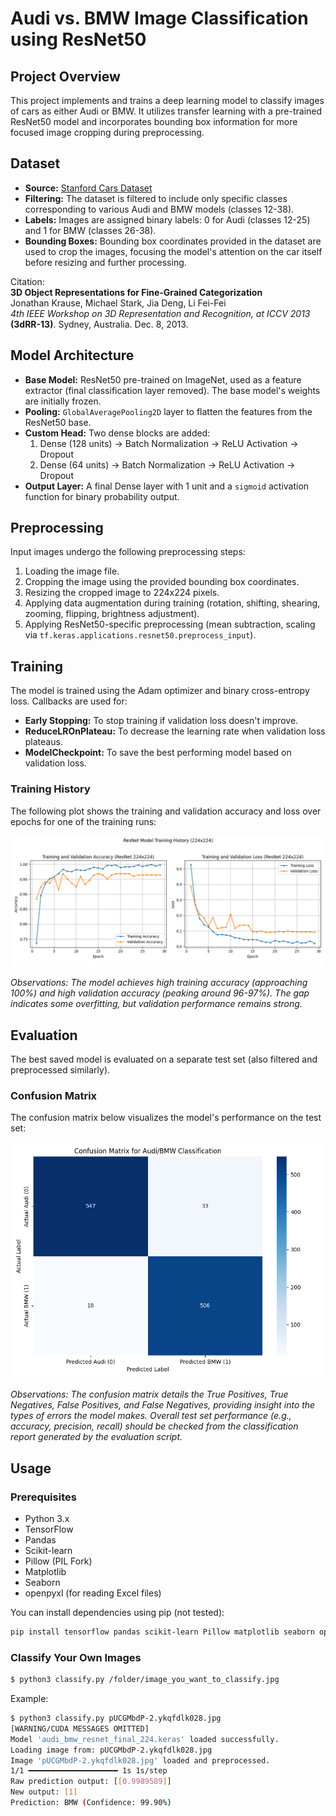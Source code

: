 # Audi vs. BMW Image Classification using ResNet50

## Project Overview

This project implements and trains a deep learning model to classify images of cars as either Audi or BMW. It utilizes transfer learning with a pre-trained ResNet50 model and incorporates bounding box information for more focused image cropping during preprocessing.

## Dataset

-   **Source:** [Stanford Cars Dataset](https://web.archive.org/web/20200315211720/https://ai.stanford.edu/~jkrause/cars/car_dataset.html)
-   **Filtering:** The dataset is filtered to include only specific classes corresponding to various Audi and BMW models (classes 12-38).
-   **Labels:** Images are assigned binary labels: 0 for Audi (classes 12-25) and 1 for BMW (classes 26-38).
-   **Bounding Boxes:** Bounding box coordinates provided in the dataset are used to crop the images, focusing the model's attention on the car itself before resizing and further processing.

Citation:<br>
**3D Object Representations for Fine-Grained Categorization** <br>
Jonathan Krause, Michael Stark, Jia Deng, Li Fei-Fei<br>
*4th IEEE Workshop on 3D Representation and Recognition, at ICCV 2013* **(3dRR-13)**. Sydney, Australia. Dec. 8, 2013.

## Model Architecture

-   **Base Model:** ResNet50 pre-trained on ImageNet, used as a feature extractor (final classification layer removed). The base model's weights are initially frozen.
-   **Pooling:** `GlobalAveragePooling2D` layer to flatten the features from the ResNet50 base.
-   **Custom Head:** Two dense blocks are added:
    1.  Dense (128 units) -> Batch Normalization -> ReLU Activation -> Dropout
    2.  Dense (64 units) -> Batch Normalization -> ReLU Activation -> Dropout
-   **Output Layer:** A final Dense layer with 1 unit and a `sigmoid` activation function for binary probability output.

## Preprocessing

Input images undergo the following preprocessing steps:
1.  Loading the image file.
2.  Cropping the image using the provided bounding box coordinates.
3.  Resizing the cropped image to 224x224 pixels.
4.  Applying data augmentation during training (rotation, shifting, shearing, zooming, flipping, brightness adjustment).
5.  Applying ResNet50-specific preprocessing (mean subtraction, scaling via `tf.keras.applications.resnet50.preprocess_input`).

## Training

The model is trained using the Adam optimizer and binary cross-entropy loss. Callbacks are used for:
-   **Early Stopping:** To stop training if validation loss doesn't improve.
-   **ReduceLROnPlateau:** To decrease the learning rate when validation loss plateaus.
-   **ModelCheckpoint:** To save the best performing model based on validation loss.

### Training History

The following plot shows the training and validation accuracy and loss over epochs for one of the training runs:

![Training History Plot](training_history_resnet_224_plot.png)

*Observations: The model achieves high training accuracy (approaching 100%) and high validation accuracy (peaking around 96-97%). The gap indicates some overfitting, but validation performance remains strong.*

## Evaluation

The best saved model is evaluated on a separate test set (also filtered and preprocessed similarly).

### Confusion Matrix

The confusion matrix below visualizes the model's performance on the test set:

![Confusion Matrix Plot](confusion_matrix_resnet_224.png)

*Observations: The confusion matrix details the True Positives, True Negatives, False Positives, and False Negatives, providing insight into the types of errors the model makes. Overall test set performance (e.g., accuracy, precision, recall) should be checked from the classification report generated by the evaluation script.*

## Usage

### Prerequisites

-   Python 3.x
-   TensorFlow
-   Pandas
-   Scikit-learn
-   Pillow (PIL Fork)
-   Matplotlib
-   Seaborn
-   openpyxl (for reading Excel files)

You can install dependencies using pip (not tested):
```bash
pip install tensorflow pandas scikit-learn Pillow matplotlib seaborn openpyxl
```

### Classify Your Own Images

```bash
$ python3 classify.py /folder/image_you_want_to_classify.jpg
```

Example:

```bash
$ python3 classify.py pUCGMbdP-2.ykqfdlk028.jpg
[WARNING/CUDA MESSAGES OMITTED]
Model 'audi_bmw_resnet_final_224.keras' loaded successfully.
Loading image from: pUCGMbdP-2.ykqfdlk028.jpg
Image 'pUCGMbdP-2.ykqfdlk028.jpg' loaded and preprocessed.
1/1 ━━━━━━━━━━━━━━━━━━━━ 1s 1s/step
Raw prediction output: [[0.9989589]]
New output: [1]
Prediction: BMW (Confidence: 99.90%)
```


